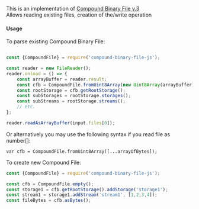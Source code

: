 This is an implementation of [Compound Binary File v.3](https://docs.microsoft.com/en-us/openspecs/windows_protocols/ms-cfb/53989ce4-7b05-4f8d-829b-d08d6148375b) \
Allows reading existing files, creation of the/write operation

#### **Usage**

To parse existing Compound Binary File:

```js

const {CompoundFile} = require('compound-binary-file-js');

const reader = new FileReader(); 
reader.onload = () => { 
    const arrayBuffer = reader.result; 
    const cfb = CompoundFile.fromUint8Array(new Uint8Array(arrayBuffer));
    const rootStorage = cfb.getRootStorage();
    const subStorages = rootStorage.storages();
    const subStreams = rootStorage.streams();
    // etc.
};

reader.readAsArrayBuffer(input.files[0]);
```

Or alternatively you may use the following syntax if you read file as number[]:
 	
 	var cfb = CompoundFile.fromUint8Array([...arrayOfBytes]);
 	
To create new Compound File: 

```js
const {CompoundFile} = require('compound-binary-file-js');

const cfb = CompoundFile.empty();
const storage1 = cfb.getRootStorage().addStorage('storage1');
const stream1 = storage1.addStream('stream1', [1,2,3,4]);
const fileBytes = cfb.asBytes();
```
